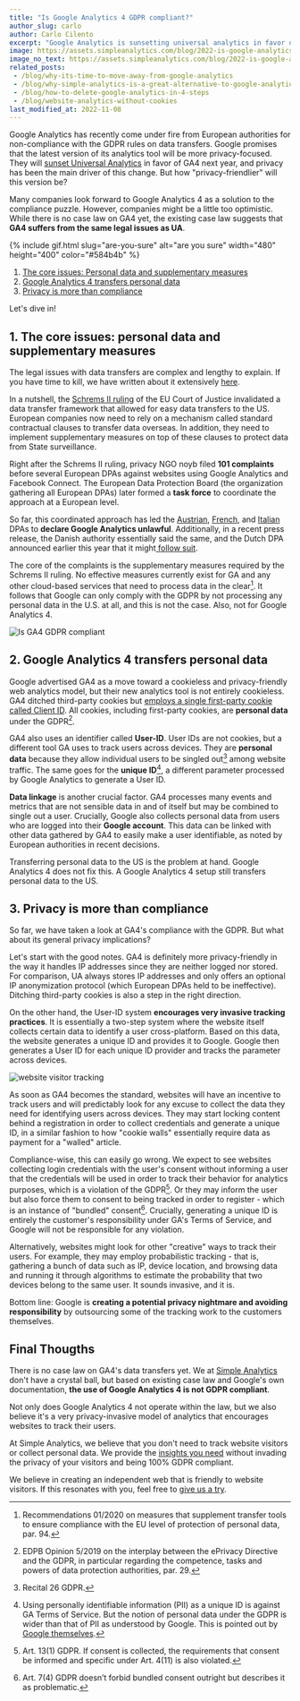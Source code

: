 ```yaml
---
title: "Is Google Analytics 4 GDPR compliant?"
author_slug: carlo
author: Carlo Cilento
excerpt: "Google Analytics is sunsetting universal analytics in favor of Google Analytics 4. But how compliant is GA4 really?"
image: https://assets.simpleanalytics.com/blog/2022-is-google-analytics-illegal-in-europe/compliant-social-image.png
image_no_text: https://assets.simpleanalytics.com/blog/2022-is-google-analytics-illegal-in-europe/compliant-social-image-no-text.png
related_posts:
 - /blog/why-its-time-to-move-away-from-google-analytics
 - /blog/why-simple-analytics-is-a-great-alternative-to-google-analytics
 - /blog/how-to-delete-google-analytics-in-4-steps
 - /blog/website-analytics-without-cookies
last_modified_at: 2022-11-08
---
```


Google Analytics has recently come under fire from European authorities for non-compliance with the GDPR rules on data transfers. Google promises that the latest version of its analytics tool will be more privacy-focused. They will [sunset Universal Analytics](https://blog.google/products/marketingplatform/analytics/prepare-for-future-with-google-analytics-4/) in favor of GA4 next year, and privacy has been the main driver of this change. But how "privacy-friendlier" will this version be?

Many companies look forward to Google Analytics 4 as a solution to the compliance puzzle. However, companies might be a little too optimistic. While there is no case law on GA4 yet, the existing case law suggests that **GA4 suffers from the same legal issues as UA**.

{% include gif.html slug="are-you-sure" alt="are you sure" width="480" height="400" color="#584b4b" %}

1.  [The core issues: Personal data and supplementary measures](#1-the-core-issues-personal-data-and-supplementary-measures)
2.  [Google Analytics 4 transfers personal data](#2-google-analytics-4-transfers-personal-data)
3.  [Privacy is more than compliance](#3-privacy-is-more-than-compliance)

Let's dive in!

## 1. The core issues: personal data and supplementary measures

The legal issues with data transfers are complex and lengthy to explain. If you have time to kill, we have written about it extensively [here](https://www.simpleanalytics.com/blog/how-to-move-forward-with-data-transfers-between-the-eu-us).

In a nutshell, the [Schrems II ruling](https://iapp.org/news/a/the-schrems-ii-decision-eu-us-data-transfers-in-question/) of the EU Court of Justice invalidated a data transfer framework that allowed for easy data transfers to the US. European companies now need to rely on a mechanism called standard contractual clauses to transfer data overseas. In addition, they need to implement supplementary measures on top of these clauses to protect data from State surveillance.

Right after the Schrems II ruling, privacy NGO noyb filed **101 complaints** before several European DPAs against websites using Google Analytics and Facebook Connect. The European Data Protection Board (the organization gathering all European DPAs) later formed a **task force** to coordinate the approach at a European level.

So far, this coordinated approach has led the [Austrian](https://gdprhub.eu/index.php?title=DSB_(Austria)_-_2021-0.586.257_(D155.027)), [French](https://gdprhub.eu/index.php?title=CNIL_(France)_-_Google_Analytics_(no_case_number)), and [Italian](https://gdprhub.eu/index.php?title=Garante_per_la_protezione_dei_dati_personali_(Italy)_-_9782890) DPAs to **declare Google Analytics unlawful**. Additionally, in a recent press release, the Danish authority essentially said the same, and the Dutch DPA announced earlier this year that it might[ follow suit](https://www.techzine.eu/news/privacy-compliance/71153/google-analytics-may-be-banned-in-the-netherlands/).

The core of the complaints is the supplementary measures required by the Schrems II ruling. No effective measures currently exist for GA and any other cloud-based services that need to process data in the clear[^1]. It follows that Google can only comply with the GDPR by not processing any personal data in the U.S. at all, and this is not the case. Also, not for Google Analytics 4.

<img src="https://assets.simpleanalytics.com/blog/2022-is-google-analytics-illegal-in-europe/compliant-social-image-no-text.png" alt="Is GA4 GDPR compliant" class="border-radius" />
<p class="caption" markdown="1">
</p>

## 2. Google Analytics 4 transfers personal data

Google advertised GA4 as a move toward a cookieless and privacy-friendly web analytics model, but their new analytics tool is not entirely cookieless. GA4 ditched third-party cookies but [employs a single first-party cookie called Client ID](https://support.google.com/analytics/answer/11593727?hl=en). All cookies, including first-party cookies, are **personal data** under the GDPR[^2].

GA4 also uses an identifier called **User-ID**. User IDs are not cookies, but a different tool GA uses to track users across devices. They are **personal data** because they allow individual users to be singled out[^3] among website traffic. The same goes for the **unique ID**[^4], a different parameter processed by Google Analytics to generate a User ID.

**Data linkage** is another crucial factor. GA4 processes many events and metrics that are not sensible data in and of itself but may be combined to single out a user. Crucially, Google also collects personal data from users who are logged into their **Google account**. This data can be linked with other data gathered by GA4 to easily make a user identifiable, as noted by European authorities in recent decisions.

Transferring personal data to the US is the problem at hand. Google Analytics 4 does not fix this. A Google Analytics 4 setup still transfers personal data to the US.

## 3. Privacy is more than compliance

So far, we have taken a look at GA4's compliance with the GDPR. But what about its general privacy implications?

Let's start with the good notes. GA4 is definitely more privacy-friendly in the way it handles IP addresses since they are neither logged nor stored. For comparison, UA always stores IP addresses and only offers an optional IP anonymization protocol (which European DPAs held to be ineffective). Ditching third-party cookies is also a step in the right direction.

On the other hand, the User-ID system **encourages very invasive tracking practices**. It is essentially a two-step system where the website itself collects certain data to identify a user cross-platform. Based on this data, the website generates a unique ID and provides it to Google. Google then generates a User ID for each unique ID provider and tracks the parameter across devices.

<img src="https://assets.simpleanalytics.com/blog/2022-is-google-analytics-4-gdpr-compliant/visitor-tracking.png" alt="website visitor tracking" class="border-radius" />
<p class="caption" markdown="1">
</p>

As soon as GA4 becomes the standard, websites will have an incentive to track users and will predictably look for any excuse to collect the data they need for identifying users across devices. They may start locking content behind a registration in order to collect credentials and generate a unique ID, in a similar fashion to how "cookie walls" essentially require data as payment for a "walled" article.

Compliance-wise, this can easily go wrong. We expect to see websites collecting login credentials with the user's consent without informing a user that the credentials will be used in order to track their behavior for analytics purposes, which is a violation of the GDPR[^5]. Or they may inform the user but also force them to consent to being tracked in order to register - which is an instance of "bundled" consent[^6]. Crucially, generating a unique ID is entirely the customer's responsibility under GA's Terms of Service, and Google will not be responsible for any violation.

Alternatively, websites might look for other "creative" ways to track their users. For example, they may employ probabilistic tracking - that is, gathering a bunch of data such as IP, device location, and browsing data and running it through algorithms to estimate the probability that two devices belong to the same user. It sounds invasive, and it is.

Bottom line: Google is **creating a potential privacy nightmare and avoiding responsibility** by outsourcing some of the tracking work to the customers themselves.

## Final Thougths

There is no case law on GA4's data transfers yet. We at [Simple Analytics](https://www.simpleanalytics.com/) don't have a crystal ball, but based on existing case law and Google's own documentation, **the use of Google Analytics 4 is not GDPR compliant**.

Not only does Google Analytics 4 not operate within the law, but we also believe it's a very privacy-invasive model of analytics that encourages websites to track their users.

At Simple Analytics, we believe that you don't need to track website visitors or collect personal data. We provide the [insights you need](https://simpleanalytics.com/simpleanalytics.com) without invading the privacy of your visitors and being 100% GDPR compliant.

We believe in creating an independent web that is friendly to website visitors. If this resonates with you, feel free to [give us a try](https://simpleanalytics.com/welcome).

> [^1]: Recommendations 01/2020 on measures that supplement transfer tools to ensure compliance with the EU level of protection of personal data, par. 94.
> [^2]: EDPB Opinion 5/2019 on the interplay between the ePrivacy Directive and the GDPR, in particular regarding the competence, tasks and powers of data protection authorities, par. 29.
> [^3]: Recital 26 GDPR.
> [^4]: Using personally identifiable information (PII) as a unique ID is against GA Terms of Service. But the notion of personal data under the GDPR is wider than that of PII as understood by Google. This is pointed out by [Google themselves](https://support.google.com/analytics/answer/7686480?hl=en#:~:text=Google%20interprets%20PII%20as%20information,mailing%20addresses.).
> [^5]: Art. 13(1) GDPR. If consent is collected, the requirements that consent be informed and specific under Art. 4(11) is also violated.
> [^6]: Art. 7(4) GDPR doesn’t forbid bundled consent outright but describes it as problematic.
